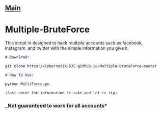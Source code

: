 ## [Main](https://CybernetiX-S3C.github.io)

# Multiple-BruteForce

This script in designed to hack multiple accounts such as facebook, instagram, and twitter with the simple information you give it.

```markdown
# Download:

git clone https://CybernetiX-S3C.github.io/Multiple-BruteForce-master

# How To Use:

python MultiForce.py

(Just enter the information it asks and let it rip)
```

### _Not guaranteed to work for all accounts*
